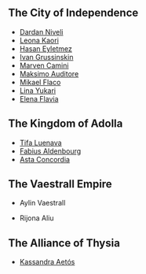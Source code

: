 ## The City of Independence

- [Dardan Niveli](characters/Dardan-Niveli.md)
- [Leona Kaori](characters/Leona-Kaori.md)
- [Hasan Eyletmez](characters/Hasan-Eyletmez.md)
- [Ivan Grussinskin](characters/Ivan-Grussinskin.md)
- [Marven Camini](characters/Marven-Camini.md)
- [Maksimo Auditore](characters/Maksimo-Auditore.md)
- [Mikael Flaco](characters/Mikael-Flaco.md)
- [Lina Yukari](characters/Lina-Yukari.md)
- [Elena Flavia](characters/Elena-Flavia.md)

## The Kingdom of Adolla

- [Tifa Luenava](characters/Tifa-Luenava.md)
- [Fabius Aldenbourg](characters/Fabius-Aldenbourg.md)
- [Asta Concordia](characters/Asta-Concordia.md)

## The Vaestrall Empire

- Aylin Vaestrall

- Rijona Aliu


## The Alliance of Thysia

- [Kassandra Aetós](characters/Kassandra-Aetos.md)
